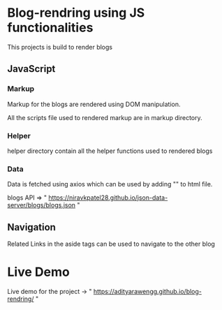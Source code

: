 # Blog-rendring using JS functionalities

This projects is build to render blogs

## JavaScript

### Markup

Markup for the blogs are rendered using DOM manipulation.

All the scripts file used to rendered markup are in markup directory.

### Helper

helper directory contain all the helper functions used to rendered blogs

### Data

Data is fetched using axios which can be used by adding "<script src="https://cdn.jsdelivr.net/npm/axios/dist/axios.min.js"></script>" to html file.

blogs API => " https://niravkpatel28.github.io/json-data-server/blogs/blogs.json "

## Navigation

Related Links in the aside tags can be used to navigate to the other blog

# Live Demo

Live demo for the project -> " https://adityarawengg.github.io/blog-rendring/ "
